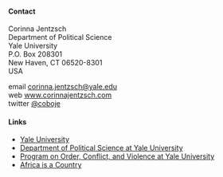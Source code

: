 #### Contact

Corinna Jentzsch  
Department of Political Science  
Yale University  
P.O. Box 208301  
New Haven, CT 06520-8301  
USA

email <corinna.jentzsch@yale.edu>  
web www.corinnajentzsch.com  
twitter [@coboje](https://twitter.com/coboje)  

#### Links

* [Yale University](www.yale.edu "Yale University")
* [Department of Political Science at Yale University](http://politicalscience.yale.edu/ "Department of Political Science at Yale University")
* [Program on Order, Conflict, and Violence at Yale University](http://www.yale.edu/macmillan/ocvprogram/ "OCV")
* [Africa is a Country](http://africasacountry.com/ "AIAC")

